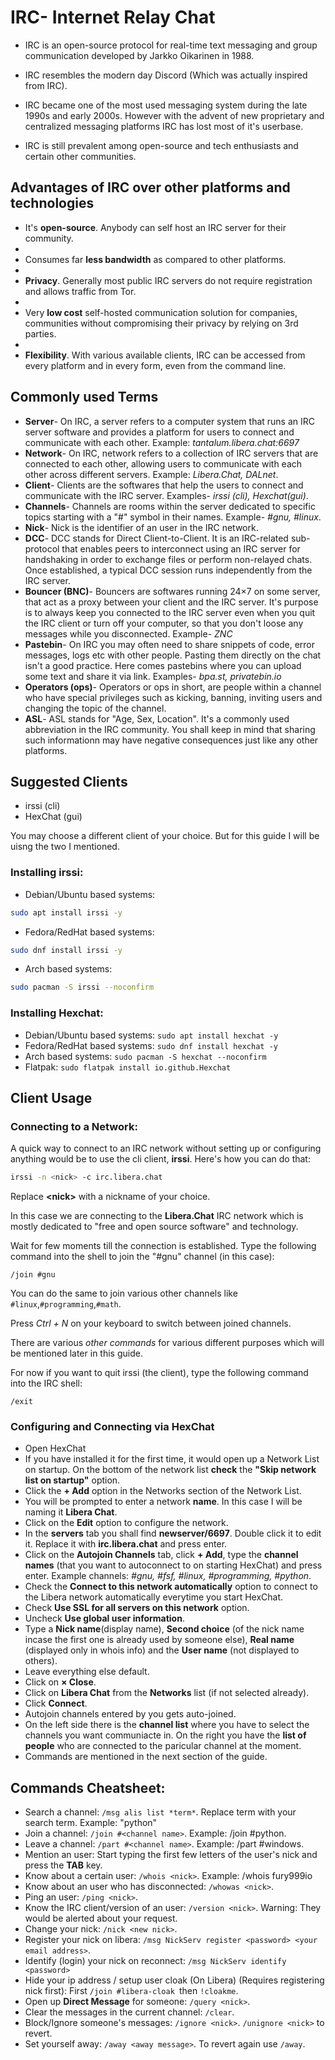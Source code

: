 # IRC- Internet Relay Chat

* IRC is an open-source protocol for real-time text messaging and group communication developed by Jarkko Oikarinen in 1988.

* IRC resembles the modern day Discord (Which was actually inspired from IRC).

* IRC became one of the most used messaging system during the late 1990s and early 2000s. However with the advent of new proprietary and centralized messaging platforms IRC has lost most of it's userbase. 

* IRC is still prevalent among open-source and tech enthusiasts and certain other communities.

## Advantages of IRC over other platforms and technologies

* It's **open-source**. Anybody can self host an IRC server for their community.
* 
* Consumes far **less bandwidth** as compared to other platforms.
* 
* **Privacy**. Generally most public IRC servers do not require registration and allows traffic from Tor.
* 
* Very **low cost** self-hosted communication solution for companies, communities without compromising their privacy by relying on 3rd parties. 
* 
* **Flexibility**. With various available clients, IRC can be accessed from every platform and in every form, even from the command line.

## Commonly used Terms

* **Server**- On IRC, a server refers to a computer system that runs an IRC server software and provides a platform for users to connect and communicate with each other. Example: _tantalum.libera.chat:6697_
*  **Network**- On IRC, network refers to a collection of IRC servers that are connected to each other, allowing users to communicate with each other across different servers. Example: _Libera.Chat, DALnet_.
* **Client**- Clients are the softwares that help the users to connect and communicate with the IRC server. Examples- _irssi (cli), Hexchat(gui)_.
* **Channels**- Channels are rooms within the server dedicated to specific topics starting with a "#" symbol in their names. Example- _#gnu, #linux_.
* **Nick**- Nick is the identifier of an user in the IRC network.
* **DCC**- DCC stands for Direct Client-to-Client. It is an IRC-related sub-protocol that enables peers to interconnect using an IRC server for handshaking in order to exchange files or perform non-relayed chats. Once established, a typical DCC session runs independently from the IRC server.
* **Bouncer (BNC)**- Bouncers are softwares running 24×7 on some server, that act as a proxy between your client and the IRC server. It's purpose is to always keep you connected to the IRC server even when you quit the IRC client or turn off your computer, so that you don't loose any messages while you disconnected. Example- _ZNC_
* **Pastebin**- On IRC you may often need to share snippets of code, error messages, logs etc with other people. Pasting them directly on the chat isn't a good practice. Here comes pastebins where you can upload some text and share it via link. Examples- _bpa.st, privatebin.io_
* **Operators (ops)**- Operators or ops in short, are people within a channel who have special privileges such as kicking, banning, inviting users and changing the topic of the channel.
* **ASL**- ASL stands for "Age, Sex, Location". It's a commonly used abbreviation in the IRC community. You shall keep in mind that sharing such informationn may have negative consequences just like any other platforms.

## Suggested Clients

* irssi (cli)
* HexChat (gui)

You may choose a different client of your choice. But for this guide I will be uisng the two I mentioned.

### Installing irssi:
* Debian/Ubuntu based systems:
```bash
sudo apt install irssi -y
```
* Fedora/RedHat based systems:
```bash
sudo dnf install irssi -y
```
* Arch based systems:
```bash
sudo pacman -S irssi --noconfirm
```

### Installing Hexchat:
* Debian/Ubuntu based systems: ```sudo apt install hexchat -y```
* Fedora/RedHat based systems: ```sudo dnf install hexchat -y```
* Arch based systems:          ```sudo pacman -S hexchat --noconfirm```
* Flatpak: ```sudo flatpak install io.github.Hexchat```

## Client Usage

### Connecting to a Network:

A quick way to connect to an IRC network without setting up or configuring anything would be to use the cli client, **irssi**.
Here's how you can do that:

```bash
irssi -n <nick> -c irc.libera.chat
```

Replace **&lt;nick&gt;** with a nickname of your choice. 

In this case we are connecting to the **Libera.Chat** IRC network which is mostly dedicated to "free and open source software" and technology.

Wait for few moments till the connection is established. Type the following command into the shell to join the "#gnu" channel (in this case):

```
/join #gnu
```

You can do the same to join various other channels like ```#linux```,```#programming```,```#math```.

Press *Ctrl + N* on your keyboard to switch between joined channels.

There are various *other commands* for various different purposes which will be mentioned later in this guide.

For now if you want to quit irssi (the client), type the following command into the IRC shell:

```
/exit
```

### Configuring and Connecting via HexChat
* Open HexChat
* If you have installed it for the first time, it would open up a Network List on startup. On the bottom of the network list **check** the **"Skip network list on startup"** option.
* Click the **+ Add** option in the Networks section of the Network List.
* You will be prompted to enter a network **name**. In this case I will be naming it **Libera Chat**. 
* Click on the **Edit** option to configure the network.
* In the **servers** tab you shall find **newserver/6697**. Double click it to edit it. Replace it with **irc.libera.chat** and press enter.
* Click on the **Autojoin Channels** tab, click **+ Add**, type the **channel names** (that you want to autoconnect to on starting HexChat) and press enter. Example channels: _#gnu, #fsf, #linux, #programming, #python_.
* Check the **Connect to this network automatically** option to connect to the Libera network automatically everytime you start HexChat.
* Check **Use SSL for all servers on this network** option.
* Uncheck **Use global user information**.
* Type a **Nick name**(display name), **Second choice** (of the nick name incase the first one is already used by someone else), **Real name** (displayed only in whois info) and the **User name** (not displayed to others).
* Leave everything else default.
* Click on **× Close**.
* Click on **Libera Chat** from the **Networks** list (if not selected already).
* Click **Connect**.
* Autojoin channels entered by you gets auto-joined.
* On the left side there is the **channel list** where you have to select the channels you want communiacte in. On the right you have the **list of people** who are connected to the paricular channel at the moment.
* Commands are mentioned in the next section of the guide.

## Commands Cheatsheet:

* Search a channel: ```/msg alis list *term*```. Replace term with your search term. Example: "python"
* Join a channel: ```/join #<channel name>```. Example: /join #python.
* Leave a channel: ```/part #<channel name>```. Example: /part #windows.
* Mention an user: Start typing the first few letters of the user's nick and press the **TAB** key.
* Know about a certain user: ```/whois <nick>```. Example: /whois fury999io
* Know about an user who has disconnected: ```/whowas <nick>```.
* Ping an user: ``/ping <nick>``.
* Know the IRC client/version of an user: ```/version <nick>```. Warning: They would be alerted about your request.
* Change your nick: ```/nick <new nick>```.
* Register your nick on libera: ```/msg NickServ register <password> <your email address>```.
* Identify (login) your nick on reconnect: ```/msg NickServ identify <password>```
* Hide your ip address / setup user cloak (On Libera) (Requires registering nick first): First ```/join #libera-cloak ```then ```!cloakme```.
* Open up **Direct Message** for someone: ```/query <nick>```.
* Clear the messages in the current channel: ```/clear```.
* Block/Ignore someone's messages: ```/ignore <nick>```. ```/unignore <nick>``` to revert.
* Set yourself away: ```/away <away message>```. To revert again use ```/away```.
